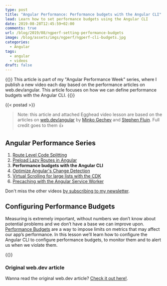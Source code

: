 ```yaml
---
type: post
title: "Angular Performance: Performance budgets with the Angular CLI"
lead: Learn how to set performance budgets using the Angular CLI
date: 2019-08-28T12:45:59+02:00
comments: true
url: /blog/2019/08/ngperf-setting-performance-budgets
image: /blog/assets/imgs/ngperf/ngperf-cli-budgets.jpg
categories:
  - Angular
tags:
  - angular
  - videos
draft: false
---
```


{{<intro>}}
  This article is part of my "Angular Performance Week" series, where I publish a new video each day based on the performance articles on web.dev/angular. This article focuses on how we can define performance budgets with the Angular CLI.
{{</intro>}}
<!--more-->

{{< postad >}}

> Note: this article and attached Egghead video lesson are based on the articles on [web.dev/angular](https://web.dev/angular) by [Minko Gechev](https://twitter.com/mgechev) and [Stephen Fluin](https://twitter.com/stephenfluin). Full credit goes to them :thumbsup:

## Angular Performance Series

1. [Route Level Code Splitting](/blog/2019/08/ngperf-route-level-code-splitting/)
1. [Preload Lazy Routes in Angular](/blog/2019/08/ngperf-preloading-lazy-routes)
1. **Performance budgets with the Angular CLI**
1. [Optimize Angular's Change Detection](/blog/2019/08/ngperf-optimize-change-detection)
1. [Virtual Scrolling for large lists with the CDK](/blog/2019/08/ngperf-virtual-scrolling-cdk)
1. [Precaching with the Angular Service Worker](/blog/2019/08/ngperf-precaching-serviceworker)

Don't miss the other videos [by subscribing to my newsletter](/newsletter).

## Configuring Performance Budgets

Measuring is extremely important, without numbers we don’t know about potential problems and we don’t have a base we can improve upon. [Performance Budgets](https://web.dev/performance-budgets-101) are a way to impose limits on metrics that may affect our app’s performance. In this lesson we’ll learn how to configure the Angular CLI to configure performance budgets, to monitor them and to alert us when we violate them.

<!-- {{<egghead-lesson uid="lessons/egghead-calculate-and-measure-performance-budgets-with-the-angular-cli" >}} -->
{{<youtube xcV813dYEb0>}}

### Original web.dev article

Wanna read the original web.dev article? [Check it out here!](https://web.dev/performance-budgets-with-the-angular-cli/).
